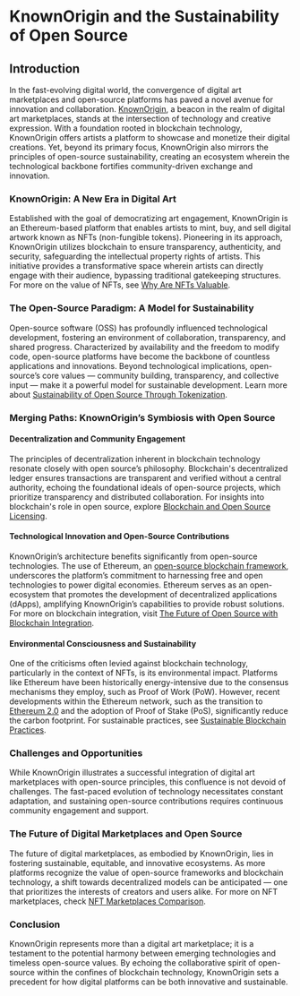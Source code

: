 # KnownOrigin and the Sustainability of Open Source

## Introduction

In the fast-evolving digital world, the convergence of digital art marketplaces and open-source platforms has paved a novel avenue for innovation and collaboration. [KnownOrigin](https://knownorigin.io/), a beacon in the realm of digital art marketplaces, stands at the intersection of technology and creative expression. With a foundation rooted in blockchain technology, KnownOrigin offers artists a platform to showcase and monetize their digital creations. Yet, beyond its primary focus, KnownOrigin also mirrors the principles of open-source sustainability, creating an ecosystem wherein the technological backbone fortifies community-driven exchange and innovation.

### KnownOrigin: A New Era in Digital Art

Established with the goal of democratizing art engagement, KnownOrigin is an Ethereum-based platform that enables artists to mint, buy, and sell digital artwork known as NFTs (non-fungible tokens). Pioneering in its approach, KnownOrigin utilizes blockchain to ensure transparency, authenticity, and security, safeguarding the intellectual property rights of artists. This initiative provides a transformative space wherein artists can directly engage with their audience, bypassing traditional gatekeeping structures. For more on the value of NFTs, see [Why Are NFTs Valuable](https://www.license-token.com/wiki/why-are-nf-ts-valuable).

### The Open-Source Paradigm: A Model for Sustainability

Open-source software (OSS) has profoundly influenced technological development, fostering an environment of collaboration, transparency, and shared progress. Characterized by availability and the freedom to modify code, open-source platforms have become the backbone of countless applications and innovations. Beyond technological implications, open-source’s core values — community building, transparency, and collective input — make it a powerful model for sustainable development. Learn more about [Sustainability of Open Source Through Tokenization](https://www.license-token.com/wiki/sustainability-of-open-source-through-tokenization).

### Merging Paths: KnownOrigin’s Symbiosis with Open Source

#### Decentralization and Community Engagement

The principles of decentralization inherent in blockchain technology resonate closely with open source’s philosophy. Blockchain's decentralized ledger ensures transactions are transparent and verified without a central authority, echoing the foundational ideals of open-source projects, which prioritize transparency and distributed collaboration. For insights into blockchain's role in open source, explore [Blockchain and Open Source Licensing](https://www.license-token.com/wiki/blockchain-and-open-source-licensing).

#### Technological Innovation and Open-Source Contributions

KnownOrigin’s architecture benefits significantly from open-source technologies. The use of Ethereum, an [open-source blockchain framework](https://ethereum.org/), underscores the platform’s commitment to harnessing free and open technologies to power digital economies. Ethereum serves as an open-ecosystem that promotes the development of decentralized applications (dApps), amplifying KnownOrigin’s capabilities to provide robust solutions. For more on blockchain integration, visit [The Future of Open Source with Blockchain Integration](https://www.license-token.com/wiki/the-future-of-open-source-with-blockchain-integration).

#### Environmental Consciousness and Sustainability

One of the criticisms often levied against blockchain technology, particularly in the context of NFTs, is its environmental impact. Platforms like Ethereum have been historically energy-intensive due to the consensus mechanisms they employ, such as Proof of Work (PoW). However, recent developments within the Ethereum network, such as the transition to [Ethereum 2.0](https://ethereum.org/en/eth2/) and the adoption of Proof of Stake (PoS), significantly reduce the carbon footprint. For sustainable practices, see [Sustainable Blockchain Practices](https://www.license-token.com/wiki/sustainable-blockchain-practices).

### Challenges and Opportunities

While KnownOrigin illustrates a successful integration of digital art marketplaces with open-source principles, this confluence is not devoid of challenges. The fast-paced evolution of technology necessitates constant adaptation, and sustaining open-source contributions requires continuous community engagement and support.

### The Future of Digital Marketplaces and Open Source

The future of digital marketplaces, as embodied by KnownOrigin, lies in fostering sustainable, equitable, and innovative ecosystems. As more platforms recognize the value of open-source frameworks and blockchain technology, a shift towards decentralized models can be anticipated — one that prioritizes the interests of creators and users alike. For more on NFT marketplaces, check [NFT Marketplaces Comparison](https://www.license-token.com/wiki/nft-marketplaces-comparison).

### Conclusion

KnownOrigin represents more than a digital art marketplace; it is a testament to the potential harmony between emerging technologies and timeless open-source values. By echoing the collaborative spirit of open-source within the confines of blockchain technology, KnownOrigin sets a precedent for how digital platforms can be both innovative and sustainable.